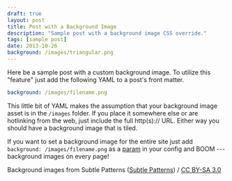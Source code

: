 ```yaml
---
draft: true
layout: post
title: Post with a Background Image
description: "Sample post with a background image CSS override."
tags: [sample post]
date: 2013-10-26
background: /images/triangular.png
---
```


Here be a sample post with a custom background image. To utilize this "feature" just add the following YAML to a post's front matter.

```yaml
background: /images/filename.png
```

This little bit of YAML makes the assumption that your background image asset is in the `/images` folder. If you place it somewhere else or are hotlinking from the web, just include the full http(s):// URL. Either way you should have a background image that is tiled.

If you want to set a background image for the entire site just add `background: /images/filename.png` as a [param](https://gohugo.io/overview/configuration/#examples) in your config and BOOM --- background images on every page!

<div xmlns:cc="http://creativecommons.org/ns#" xmlns:dct="http://purl.org/dc/terms/" about="http://subtlepatterns.com" class="notice">Background images from <span property="dct:title">Subtle Patterns</span> (<a rel="cc:attributionURL" property="cc:attributionName" href="http://subtlepatterns.com">Subtle Patterns</a>) / <a rel="license" href="http://creativecommons.org/licenses/by-sa/3.0/">CC BY-SA 3.0</a></div>
